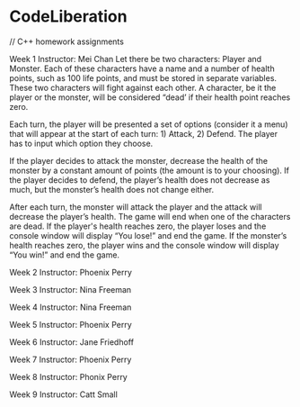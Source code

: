 CodeLiberation
==============

// C++ homework assignments

Week 1
Instructor: Mei Chan
Let there be two characters: Player and Monster. Each of these characters have a name and a number of health points, such as 100 life points, and must be stored in separate variables. These two characters will fight against each other. A character, be it the player or the monster, will be considered “dead’ if their health point reaches zero. 

Each turn, the player will be presented a set of options (consider it a menu) that will appear at the start of each turn: 1) Attack, 2) Defend. The player has to input which option they choose. 

If the player decides to attack the monster, decrease the health of the monster by a constant amount of points (the amount is to your choosing). If the player decides to defend, the player’s health does not decrease as much, but the monster’s health does not change either.

After each turn, the monster will attack the player and the attack will decrease the player’s health. The game will end when one of the characters are dead. If the player's health reaches zero, the player loses and the console window will display “You lose!” and end the game. If the monster’s health reaches zero, the player wins and the console window will display “You win!” and end the game. 

Week 2
Instructor: Phoenix Perry

Week 3
Instructor: Nina Freeman

Week 4
Instructor: Nina Freeman

Week 5
Instructor: Phoenix Perry

Week 6
Instructor: Jane Friedhoff

Week 7
Instructor: Phoenix Perry

Week 8 
Instructor: Phonix Perry

Week 9
Instructor: Catt Small



